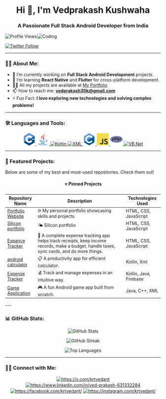 <h1 align="center">Hi 👋, I'm Vedprakash Kushwaha</h1>
<h3 align="center">A Passionate Full Stack Android Developer from India</h3>

<img align="right" alt="Coding" width="400" src="https://media2.giphy.com/media/qgQUggAC3Pfv687qPC/giphy.webp?cid=790b76116ave6ofbgc4jkd9r78d84o9j3ijwvyfb8yox84uh&ep=v1_gifs_search&rid=giphy.webp&ct=g">

<p align="left"> <img src="https://komarev.com/ghpvc/?username=vedprakash30k&label=Profile%20views&color=0e75b6&style=flat" alt="Profile Views" /> </p>

<a href="https://twitter.com/krtvedant" target="blank">
  <img src="https://img.shields.io/twitter/follow/krtvedant?logo=twitter&style=for-the-badge" alt="Twitter Follow" />
</a>

---

### 👨‍💻 About Me:
- 🔭 I’m currently working on **Full Stack Android Development** projects.
- 🌱 I’m learning **React Native** and **Flutter** for cross-platform development.
- 👨‍💻 All my projects are available at [My Portfolio](https://krtvedant.netlify.app)
- 📫 How to reach me: **vedprakash30k@gmail.com**
- ⚡ Fun Fact: **I love exploring new technologies and solving complex problems!**

---

### 🛠️ Languages and Tools:
<p align="center">
  <!-- Highlighted Languages -->
  <a href="https://www.w3schools.com/cpp/" target="_blank">
    <img src="https://raw.githubusercontent.com/devicons/devicon/master/icons/cplusplus/cplusplus-original.svg" alt="C++" width="40" height="40" />
  </a>
  <a href="https://www.java.com" target="_blank">
    <img src="https://raw.githubusercontent.com/devicons/devicon/master/icons/java/java-original.svg" alt="Java" width="40" height="40" />
  </a>
  <a href="https://kotlinlang.org" target="_blank">
    <img src="https://www.vectorlogo.zone/logos/kotlinlang/kotlinlang-icon.svg" alt="Kotlin" width="40" height="40" />
  </a>
  <a href="https://developer.mozilla.org/en-US/docs/Web/XML" target="_blank">
    <img src="https://www.vectorlogo.zone/logos/w3c_xml/w3c_xml-icon.svg" alt="XML" width="40" height="40" />
  </a>
  <!-- Other Languages -->
  <a href="https://www.cprogramming.com/" target="_blank">
    <img src="https://raw.githubusercontent.com/devicons/devicon/master/icons/c/c-original.svg" alt="C" width="40" height="40" />
  </a>
  <a href="https://developer.mozilla.org/en-US/docs/Web/JavaScript" target="_blank">
    <img src="https://raw.githubusercontent.com/devicons/devicon/master/icons/javascript/javascript-original.svg" alt="JavaScript" width="40" height="40" />
  </a>
  <a href="https://www.php.net" target="_blank">
    <img src="https://raw.githubusercontent.com/devicons/devicon/master/icons/php/php-original.svg" alt="PHP" width="40" height="40" />
  </a>
  <a href="https://dotnet.microsoft.com/" target="_blank">
    <img src="https://www.vectorlogo.zone/logos/dotnet/dotnet-icon.svg" alt="VB.Net" width="40" height="40" />
  </a>
</p>

---
### 📂 Featured Projects:
Below are some of my best and most-used repositories. Check them out!  

<div align="center">

#### ⭐️ **Pinned Projects**
| Repository Name  | Description | Technologies Used |
|-------------------|-------------|--------------------|
| [Portfolio Website](https://krtvedant.netlify.app/) | 🌐 My personal portfolio showcasing skills and projects. | HTML, CSS, JavaScript |
| [Silicon portfolio ](https://sitm.netlify.app/) | 🌤️ Silicon portfolio  | HTML, CSS, JavaScript |
| [Expance Tracker](https://exchangetraker.netlify.app/) | 🛒 A complete expense tracking app helps track receipts, keep income records, make a budget, handle taxes, sync cards, and do more things. |  HTML, CSS, JavaScript |
| [android calculator](https://github.com/vedprakash30k/Android-calculator-) | 📋 A productivity app for efficient calculator. | Kotlin, Xml|
| [Expense Tracker](https://github.com/vedprakash30k/expense-tracker) | 💰 Track and manage expenses in an intuitive way. | Kotlin, Java, Firebase |
| [Game Application](https://github.com/vedprakash30k/[game-app](https://github.com/vedprakash30k/car_racing-game)) | 🎮 A fun Android game app built from scratch. | Java, C++, XML |

</div>
---

### 📊 GitHub Stats:
<p align="center">
  <img src="https://github-readme-stats.vercel.app/api?username=vedprakash30k&show_icons=true&locale=en" alt="GitHub Stats" />
</p>
<p align="center">
  <img src="https://github-readme-streak-stats.herokuapp.com/?user=vedprakash30k&" alt="GitHub Streak" />
</p>
<p align="center">
  <img src="https://github-readme-stats.vercel.app/api/top-langs?username=vedprakash30k&show_icons=true&locale=en&layout=compact" alt="Top Languages" />
</p>

---


<h3 align="left">🔗📧 Connect with Me:</h3>
<p align="center">
<a href="https://twitter.com/https://x.com/krtvedant" target="blank"><img align="center" src="https://raw.githubusercontent.com/rahuldkjain/github-profile-readme-generator/master/src/images/icons/Social/twitter.svg" alt="https://x.com/krtvedant" height="30" width="40" /></a>
<a href="https://linkedin.com/in/https://www.linkedin.com/in/ved-prakash-631332284" target="blank"><img align="center" src="https://raw.githubusercontent.com/rahuldkjain/github-profile-readme-generator/master/src/images/icons/Social/linked-in-alt.svg" alt="https://www.linkedin.com/in/ved-prakash-631332284" height="30" width="40" /></a>
<a href="https://fb.com/https://facebook.com/krtvedant/" target="blank"><img align="center" src="https://raw.githubusercontent.com/rahuldkjain/github-profile-readme-generator/master/src/images/icons/Social/facebook.svg" alt="https://facebook.com/krtvedant/" height="30" width="40" /></a>
<a href="https://instagram.com/https://instagram.com/krtvedant/" target="blank"><img align="center" src="https://raw.githubusercontent.com/rahuldkjain/github-profile-readme-generator/master/src/images/icons/Social/instagram.svg" alt="https://instagram.com/krtvedant/" height="30" width="40" /></a>


</p>
